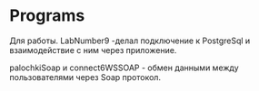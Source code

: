 # Programs
Для работы.
LabNumber9 -делал подключение к PostgreSql и взаимодействие с ним через приложение.

palochkiSoap и connect6WSSOAP - обмен данными между пользователями через Soap протокол.
